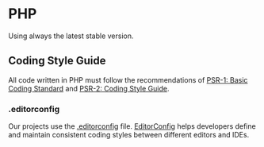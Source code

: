 # PHP

Using always the latest stable version.

## Coding Style Guide

All code written in PHP must follow the recommendations of [PSR-1: Basic Coding Standard](https://www.php-fig.org/psr/psr-1/) and [PSR-2: Coding Style Guide](https://www.php-fig.org/psr/psr-2/).

### .editorconfig

Our projects use the [.editorconfig](.editorconfig) file. [EditorConfig](https://editorconfig.org/) helps developers define and maintain consistent coding styles between different editors and IDEs.
